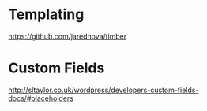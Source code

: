# Templating
https://github.com/jarednova/timber



# Custom Fields
http://sltaylor.co.uk/wordpress/developers-custom-fields-docs/#placeholders
